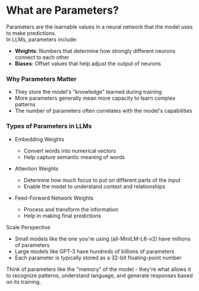# What are Parameters?

Parameters are the learnable values in a neural network that the model uses to make predictions.\
 In LLMs, parameters include:

- **Weights**: Numbers that determine how strongly different neurons connect to each other
- **Biases**: Offset values that help adjust the output of neurons

### Why Parameters Matter
- They store the model's "knowledge" learned during training
- More parameters generally mean more capacity to learn complex patterns
- The number of parameters often correlates with the model's capabilities

### Types of Parameters in LLMs

- Embedding Weights

    - Convert words into numerical vectors
    - Help capture semantic meaning of words

- Attention Weights

    - Determine how much focus to put on different parts of the input
    - Enable the model to understand context and relationships

- Feed-Forward Network Weights

    - Process and transform the information
    - Help in making final predictions

Scale Perspective
- Small models like the one you're using (all-MiniLM-L6-v2) have millions of parameters
- Large models like GPT-3 have hundreds of billions of parameters
- Each parameter is typically stored as a 32-bit floating-point number

Think of parameters like the "memory" of the model - they're what allows it to recognize patterns, understand language, and generate responses based on its training.